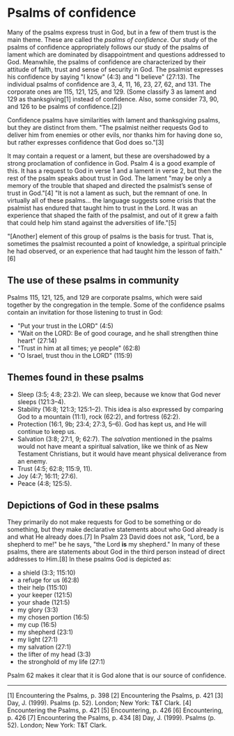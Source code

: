 # Psalms of confidence

Many of the psalms express trust in God, but in a few of them trust is the main theme. These are called the _psalms of confidence_. Our study of the psalms of confidence appropriately follows our study of the psalms of lament which are dominated by disappointment and questions addressed to God. Meanwhile, the psalms of confidence are characterized by their attitude of faith, trust and sense of security in God. The psalmist expresses his confidence by saying "I know" (4:3) and "I believe" (27:13). The individual psalms of confidence are 3, 4, 11, 16, 23, 27, 62, and 131. The corporate ones are 115, 121, 125, and 129. (Some classify 3 as lament and 129 as thanksgiving[1] instead of confidence. Also, some consider 73, 90, and 126 to be psalms of confidence.[2])

Confidence psalms have similarities with lament and thanksgiving psalms, but they are distinct from them. "The psalmist neither requests God to deliver him from enemies or other evils, nor thanks him for having done so, but rather expresses confidence that God does so."[3]

It may contain a request or a lament, but these are overshadowed by a strong proclamation of confidence in God. Psalm 4 is a good example of this. It has a request to God in verse 1 and a lament in verse 2, but then the rest of the psalm speaks about trust in God. The lament "may be only a memory of the trouble that shaped and directed the psalmist’s sense of trust in God."[4] "It is not a lament as such, but the remnant of one. In virtually all of these psalms... the language suggests some crisis that the psalmist has endured that taught him to trust in the Lord. It was an experience that shaped the faith of the psalmist, and out of it grew a faith that could help him stand against the adversities of life."[5]

"[Another] element of this group of psalms is the basis for trust. That is, sometimes the psalmist recounted a point of knowledge, a spiritual principle he had observed, or an experience that had taught him the lesson of faith."[6]

## The use of these psalms in community

Psalms 115, 121, 125, and 129 are corporate psalms, which were said together by the congregation in the temple. Some of the confidence psalms contain an invitation for those listening to trust in God:

* "Put your trust in the LORD" (4:5)
* "Wait on the LORD: Be of good courage, and he shall strengthen thine heart" (27:14)
* "Trust in him at all times; ye people" (62:8)
* "O Israel, trust thou in the LORD" (115:9)

## Themes found in these psalms

* Sleep (3:5; 4:8; 23:2). We can sleep, because we know that God never sleeps (121:3–4).
* Stability (16:8; 121:3; 125:1–2). This idea is also expressed by comparing God to a mountain (11:1), rock (62:2), and fortress (62:2).
* Protection (16:1, 9b; 23:4; 27:3, 5–6). God has kept us, and He will continue to keep us.
* Salvation (3:8; 27:1, 9; 62:7). The _salvation_ mentioned in the psalms would not have meant a spiritual salvation, like we think of as New Testament Christians, but it would have meant physical deliverance from an enemy.
* Trust (4:5; 62:8; 115:9, 11).
* Joy (4:7; 16:11; 27:6).
* Peace (4:8; 125:5).

## Depictions of God in these psalms

They primarily do not make requests for God to be something or do something, but they make declarative statements about who God already is and what He already does.[7] In Psalm 23 David does not ask, "Lord, be a shepherd to me!" be he says, "the Lord **is** my shepherd." In many of these psalms, there are statements about God in the third person instead of direct addresses to Him.[8] In these psalms God is depicted as:

* a shield (3:3; 115:10)
* a refuge for us (62:8)
* their help (115:10)
* your keeper (121:5)
* your shade (121:5)
* my glory (3:3)
* my chosen portion (16:5)
* my cup (16:5)
* my shepherd (23:1)
* my light (27:1)
* my salvation (27:1)
* the lifter of my head (3:3)
* the stronghold of my life (27:1)

Psalm 62 makes it clear that it is God alone that is our source of confidence. 

--------------------------------------------------------------------------------

[1] Encountering the Psalms, p. 398
[2] Encountering the Psalms, p. 421
[3] Day, J. (1999). Psalms (p. 52). London; New York: T&T Clark.
[4] Encountering the Psalms, p. 421
[5] Encountering, p. 426
[6] Encountering, p. 426
[7] Encountering the Psalms, p. 434
[8] Day, J. (1999). Psalms (p. 52). London; New York: T&T Clark.